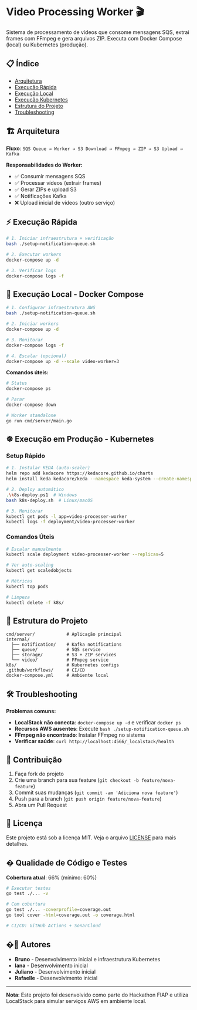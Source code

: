 # Video Processing Worker 🎬

Sistema de processamento de vídeos que consome mensagens SQS, extrai frames com FFmpeg e gera arquivos ZIP. Executa com Docker Compose (local) ou Kubernetes (produção).

## 📋 Índice

- [Arquitetura](#-arquitetura)
- [Execução Rápida](#-execução-rápida)
- [Execução Local](#-execução-local---docker-compose)
- [Execução Kubernetes](#-execução-kubernetes)
- [Estrutura do Projeto](#-estrutura-do-projeto)
- [Troubleshooting](#-troubleshooting)

## 🏗 Arquitetura

**Fluxo**: `SQS Queue → Worker → S3 Download → FFmpeg → ZIP → S3 Upload → Kafka`

**Responsabilidades do Worker:**
- ✅ Consumir mensagens SQS
- ✅ Processar vídeos (extrair frames)  
- ✅ Gerar ZIPs e upload S3
- ✅ Notificações Kafka
- ❌ Upload inicial de vídeos (outro serviço)

## ⚡ Execução Rápida

```bash
# 1. Iniciar infraestrutura + verificação
bash ./setup-notification-queue.sh

# 2. Executar workers
docker-compose up -d

# 3. Verificar logs
docker-compose logs -f
```



## 🐳 Execução Local - Docker Compose

```bash
# 1. Configurar infraestrutura AWS
bash ./setup-notification-queue.sh

# 2. Iniciar workers
docker-compose up -d

# 3. Monitorar
docker-compose logs -f

# 4. Escalar (opcional)
docker-compose up -d --scale video-worker=3
```

**Comandos úteis:**
```bash
# Status
docker-compose ps

# Parar
docker-compose down

# Worker standalone
go run cmd/server/main.go
```

## ☸️ Execução em Produção - Kubernetes

### Setup Rápido
```bash
# 1. Instalar KEDA (auto-scaler)
helm repo add kedacore https://kedacore.github.io/charts
helm install keda kedacore/keda --namespace keda-system --create-namespace

# 2. Deploy automático
.\k8s-deploy.ps1  # Windows
bash k8s-deploy.sh  # Linux/macOS

# 3. Monitorar
kubectl get pods -l app=video-processer-worker
kubectl logs -f deployment/video-processer-worker
```

### Comandos Úteis
```bash
# Escalar manualmente
kubectl scale deployment video-processer-worker --replicas=5

# Ver auto-scaling
kubectl get scaledobjects

# Métricas
kubectl top pods

# Limpeza
kubectl delete -f k8s/
```


## 📁 Estrutura do Projeto
```
cmd/server/            # Aplicação principal
internal/
  ├── notification/    # Kafka notifications  
  ├── queue/           # SQS service
  ├── storage/         # S3 + ZIP services
  └── video/           # FFmpeg service
k8s/                   # Kubernetes configs
.github/workflows/     # CI/CD
docker-compose.yml     # Ambiente local
```
## 🛠 Troubleshooting

**Problemas comuns:**

- **LocalStack não conecta**: `docker-compose up -d` e verificar `docker ps`
- **Recursos AWS ausentes**: Execute `bash ./setup-notification-queue.sh`
- **FFmpeg não encontrado**: Instalar FFmpeg no sistema
- **Verificar saúde**: `curl http://localhost:4566/_localstack/health`

## 🤝 Contribuição

1. Faça fork do projeto
2. Crie uma branch para sua feature (`git checkout -b feature/nova-feature`)
3. Commit suas mudanças (`git commit -am 'Adiciona nova feature'`)
4. Push para a branch (`git push origin feature/nova-feature`)
5. Abra um Pull Request

## 📄 Licença

Este projeto está sob a licença MIT. Veja o arquivo [LICENSE](LICENSE) para mais detalhes.

## � Qualidade de Código e Testes

**Cobertura atual**: 66% (mínimo: 60%)

```bash
# Executar testes
go test ./... -v

# Com cobertura
go test ./... -coverprofile=coverage.out
go tool cover -html=coverage.out -o coverage.html

# CI/CD: GitHub Actions + SonarCloud
```

## �👥 Autores

- **Bruno** - Desenvolvimento inicial e infraestrutura Kubernetes
- **Iana**  - Desenvolvimento inicial
- **Juliano** - Desenvolvimento inicial
- **Rafaelle** - Desenvolvimento inicial

---

**Nota**: Este projeto foi desenvolvido como parte do Hackathon FIAP e utiliza LocalStack para simular serviços AWS em ambiente local.
